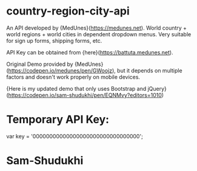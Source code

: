 # country-region-city-api

An API developed by {MedUnes}(https://medunes.net). 
World country + world regions + world cities in dependent dropdown menus.
Very suitable for sign up forms, shipping forms, etc. 

API Key can be obtained from {here}(https://battuta.medunes.net).

Original Demo provided by {MedUnes}(https://codepen.io/medunes/pen/GWoojz), but it depends on multiple factors and doesn't work properly on mobile devices.

{Here is my updated demo that only uses Bootstrap and jQuery}(https://codepen.io/sam-shudukhi/pen/EQNMvy?editors=1010)

# Temporary API Key: 

var key = '00000000000000000000000000000000';



# Sam-Shudukhi 
